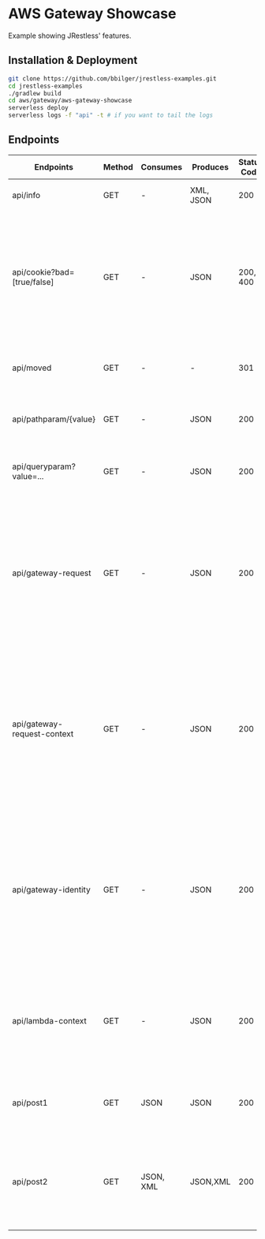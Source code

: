 # AWS Gateway Showcase

Example showing JRestless' features.

## Installation & Deployment

```bash
git clone https://github.com/bbilger/jrestless-examples.git
cd jrestless-examples
./gradlew build
cd aws/gateway/aws-gateway-showcase
serverless deploy
serverless logs -f "api" -t # if you want to tail the logs
```

## Endpoints

|Endpoints                   |Method|Consumes |Produces  | Status Code | Comment
|----------------------------|------|---------|----------|-------------|---
|api/info                    |GET   |-        |XML, JSON |200          | responds with a static body
|api/cookie?bad=[true/false] |GET   |-        |JSON      |200, 400     | responds either with 200 or a 400 depending on the query parameter `bad`, sets a cookie header and includes a body
|api/moved                   |GET   |-        |-         |301          | responds with a 301 and a `Location` header
|api/pathparam/{value}       |GET   |-        |JSON      |200          | responds with a body including the path parameter
|api/queryparam?value=...    |GET   |-        |JSON      |200          | responds with a body including the query parameter
|api/gateway-request         |GET   |-        |JSON      |200          | responds with the original request made by AWS API Gateway to the Lambda function - showing how to inject it into a JAX-RS endpoint
|api/gateway-request-context |GET   |-        |JSON      |200          | responds with a subset of the original request made by AWS API Gateway to the Lambda function - showing how to inject it into a JAX-RS endpoint
|api/gateway-identity        |GET   |-        |JSON      |200          | responds with a subset of the original request made by AWS API Gateway to the Lambda function - showing how to inject it into a JAX-RS endpoint
|api/lambda-context          |GET   |-        |JSON      |200          | responds with the request's lambda context - showing how to inject it a JAX-RS endpoint
|api/post1                   |GET   |JSON     |JSON      |200          | responds with the request body (`{"value": "..."}`)
|api/post2                   |GET   |JSON, XML|JSON,XML  |200          | responds with the request body (`{"value": "..."}`, `<jaxbDto><value>...</value></jaxbDto>`)
